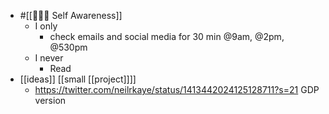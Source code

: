 - #[[🧘🏻‍♂️ Self Awareness]]
    - I only
        - check emails and social media for 30 min @9am, @2pm, @530pm
    - I never
        - Read 
- [[ideas]] [[small [[project]]]]
    - https://twitter.com/neilrkaye/status/1413442024125128711?s=21 GDP version
